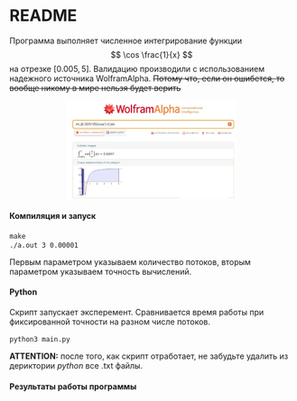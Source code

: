 # README

Программа выполняет численное интегрирование функции
$$
\cos \frac{1}{x}
$$
на отрезке $[0.005, 5]$. Валидацию производили с использованием надежного источника WolframAlpha.
~~Потому что, если он ошибется, то вообще никому в мире нельзя будет верить~~

<p align="center">
<img src="https://github.com/pavel-collab/ParProgMIPT/blob/main/Integration/images/validation.jpg" alt="caption" width="300"/>
</p>

#### Компиляция и запуск

```
make
./a.out 3 0.00001
```

Первым параметром указываем количество потоков, вторым параметром указываем точность вычислений.

#### Python

Скрипт запускает эксперемент. Сравнивается время работы при фиксированной точности на 
разном числе потоков.

```
python3 main.py
```

__ATTENTION:__ после того, как скрипт отработает, не забудьте удалить из дериктории _python_ все
.txt файлы.

#### Результаты работы программы

